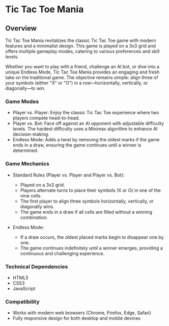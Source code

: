 # Tic Tac Toe Mania

## Overview
Tic Tac Toe Mania revitalizes the classic Tic Tac Toe game with modern features and a minimalist design. This game is played on a 3x3 grid and offers multiple gameplay modes, catering to various preferences and skill levels. 

Whether you want to play with a friend, challenge an AI bot, or dive into a unique Endless Mode, Tic Tac Toe Mania provides an engaging and fresh take on the traditional game. The objective remains simple: align three of your symbols (either "X" or "O") in a row—horizontally, vertically, or diagonally—to win.

### Game Modes
- Player vs. Player: Enjoy the classic Tic Tac Toe experience where two players compete head-to-head.
- Player vs. Bot: Face off against an AI opponent with adjustable difficulty levels. The hardest difficulty uses a Minimax algorithm to enhance AI decision-making.
- Endless Mode: Adds a twist by removing the oldest marks if the game ends in a draw, ensuring the game continues until a winner is determined.

### Game Mechanics
- Standard Rules (Player vs. Player and Player vs. Bot):
  - Played on a 3x3 grid.
  - Players alternate turns to place their symbols (X or O) in one of the nine cells.
  - The first player to align three symbols horizontally, vertically, or diagonally wins.
  - The game ends in a draw if all cells are filled without a winning combination.

- Endless Mode:
  - If a draw occurs, the oldest placed marks begin to disappear one by one.
  - The game continues indefinitely until a winner emerges, providing a continuous and challenging experience.

### Technical Dependencies
- HTML5
- CSS3
- JavaScript

### Compatibility
- Works with modern web browsers (Chrome, Firefox, Edge, Safari)
- Fully responsive design for both desktop and mobile devices
